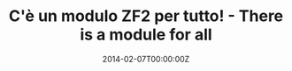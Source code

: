 ---
title: C'è un modulo ZF2 per tutto! - There is a module for all
date: 2014-02-07T00:00:00Z
slide: http://www.slideshare.net/GianlucaArbezzano/zfdayit-2014-there-is-a-module-for-everything
embedSlide: ""
video: ""
embedVideo: ""
eventName: ' Zend Framework Day'
eventLink: http://2014.zfday.it/
city: ""
links: {}

---